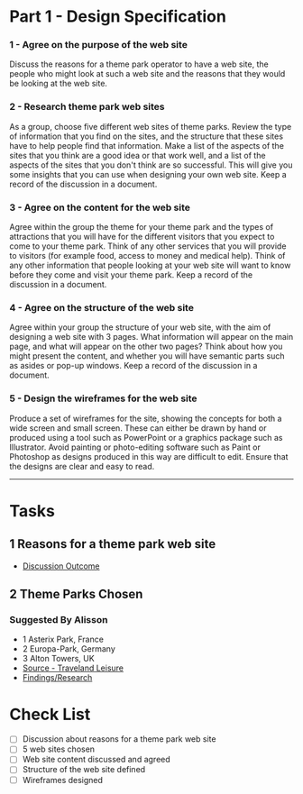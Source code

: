 # Part 1 - Design Specification

### 1 - Agree on the purpose of the web site

Discuss the reasons for a theme park operator to have a web site, the people who might look at such a web site and the reasons that they would be looking at the web site.

### 2 - Research theme park web sites

As a group, choose five different web sites of theme parks. Review the type of information that you find on the sites, and the structure that these sites have to help people find that information. Make a list of the aspects of the sites that you think are a good idea or that work well, and a list of the aspects of the sites that you don't think are so successful. This will give you some insights that you can use when designing your own web site. Keep a record of the discussion in a document.

### 3 - Agree on the content for the web site

Agree within the group the theme for your theme park and the types of attractions that you will have for the different visitors that you expect to come to your theme park. Think of any other services that you will provide to visitors (for example food, access to money and medical help). Think of any other information that people looking at your web site will want to know before they come and visit your theme park. Keep a record of the discussion in a document.

### 4 - Agree on the structure of the web site

Agree within your group the structure of your web site, with the aim of designing a web site with 3 pages. What information will appear on the main page, and what will appear on the other two pages? Think about how you might present the content, and whether you will have semantic parts such as asides or pop-up windows. Keep a record of the discussion in a document.

### 5 - Design the wireframes for the web site

Produce a set of wireframes for the site, showing the concepts for both a wide screen and small screen. These can either be drawn by hand or produced using a tool such as PowerPoint or a graphics package such as Illustrator. Avoid painting or photo-editing software such as Paint or Photoshop as designs produced in this way are difficult to edit. Ensure that the designs are clear and easy to read.

---

# Tasks
## 1 Reasons for a theme park web site
- [Discussion Outcome](group.md#discussion)

## 2 Theme Parks Chosen
### Suggested By Alisson
- 1 Asterix Park, France
- 2 Europa-Park, Germany
- 3 Alton Towers, UK
- [Source - Traveland Leisure](https://www.travelandleisure.com/attractions/amusement-parks/best-amusement-parks-in-the-world)
- [Findings/Research](alisson/alisson.md)


# Check List
- [ ] Discussion about reasons for a theme park web site
- [ ] 5 web sites chosen
- [ ] Web site content discussed and agreed
- [ ] Structure of the web site defined
- [ ] Wireframes designed
